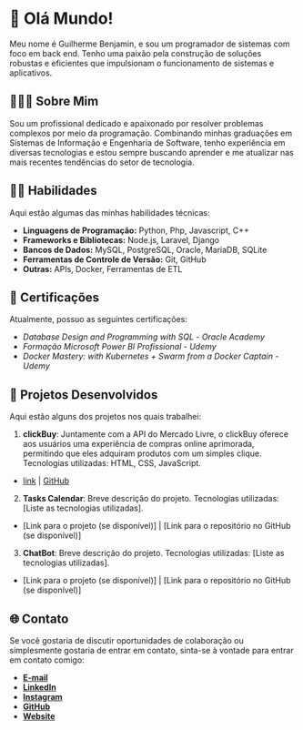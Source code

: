 # 👋 Olá Mundo! 

Meu nome é Guilherme Benjamin, e sou um programador de sistemas com foco em back end. Tenho uma paixão pela construção de soluções robustas e eficientes que impulsionam o funcionamento de sistemas e aplicativos.


## 👨🏼‍💼 Sobre Mim

Sou um profissional dedicado e apaixonado por resolver problemas complexos por meio da programação. Combinando minhas graduações em Sistemas de Informação e Engenharia de Software, tenho experiência em diversas tecnologias e estou sempre buscando aprender e me atualizar nas mais recentes tendências do setor de tecnologia.


## 👨‍💻 Habilidades

Aqui estão algumas das minhas habilidades técnicas:

- **Linguagens de Programação:** Python, Php, Javascript, C++
- **Frameworks e Bibliotecas:** Node.js, Laravel, Django
- **Bancos de Dados:** MySQL, PostgreSQL, Oracle, MariaDB, SQLite
- **Ferramentas de Controle de Versão:** Git, GitHub
- **Outras:** APIs, Docker, Ferramentas de ETL


## 📃 Certificações

Atualmente, possuo as seguintes certificações:

- *Database Design and Programming with SQL* - *Oracle Academy*
- *Formação Microsoft Power BI Profissional* - *Udemy*
- *Docker Mastery: with Kubernetes + Swarm from a Docker Captain* - *Udemy*


## 🚀 Projetos Desenvolvidos

Aqui estão alguns dos projetos nos quais trabalhei:

1. **clickBuy**: Juntamente com a API do Mercado Livre, o clickBuy oferece aos usuários uma experiência de compras online aprimorada, permitindo que eles adquiram produtos com um simples clique. Tecnologias utilizadas: HTML, CSS, JavaScript.
- [link](https://clickbuyweb.netlify.app/) | [GitHub](https://github.com/gu1lh3rm3s0rd1/ClickBuy)

2. **Tasks Calendar**: Breve descrição do projeto. Tecnologias utilizadas: [Liste as tecnologias utilizadas].
- [Link para o projeto (se disponível)] | [Link para o repositório no GitHub (se disponível)]

3. **ChatBot**: Breve descrição do projeto. Tecnologias utilizadas: [Liste as tecnologias utilizadas].
- [Link para o projeto (se disponível)] | [Link para o repositório no GitHub (se disponível)]


## 🌐 Contato

Se você gostaria de discutir oportunidades de colaboração ou simplesmente gostaria de entrar em contato, sinta-se à vontade para entrar em contato comigo:

- **[E-mail](mailto:gsordi2507@gmail.com)**
- **[LinkedIn](https://www.linkedin.com/in/guilherme-benjamin-sordi-33ab06233/)**
- **[Instagram](https://www.instagram.com/guilhermesordi_/)**
- **[GitHub](https://github.com/gu1lh3rm3s0rd1)**
- **[Website](https://frontfolio.netlify.app/)**
